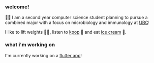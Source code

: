 ### welcome!
👩‍🔬 I am a second year computer science student planning to pursue a combined major with a focus on microbiology and immunology at [UBC](https://ubc.ca)! 

I like to lift weights 🏋️‍♀️, listen to [kpop](https://ibighit.com/bts/eng/) 🎤 and eat [ice cream](https://www.madebymarcus.ca/) 🍦.

### what i'm working on
I'm currently working on a [flutter app](https://github.com/lhao03/nutrin-food-tracking-app)! 



